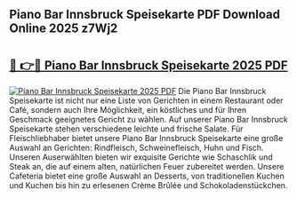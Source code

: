## Piano Bar Innsbruck Speisekarte PDF Download Online 2025 z7Wj2

# <h2><a href="http://gc6ortd.nevu.top/?p=Piano+Bar+Innsbruck+Speisekarte">🔗 👉🔴 Piano Bar Innsbruck Speisekarte 2025 PDF</a></h2>

[![Piano Bar Innsbruck Speisekarte 2025 PDF](https://i.imgur.com/dBaPXMq.png)](http://gc6ortd.nevu.top/?p=Piano+Bar+Innsbruck+Speisekarte)
Die Piano Bar Innsbruck Speisekarte ist nicht nur eine Liste von Gerichten in einem Restaurant oder Café, sondern auch Ihre Möglichkeit, ein köstliches und für Ihren Geschmack geeignetes Gericht zu wählen. Auf unserer Piano Bar Innsbruck Speisekarte stehen verschiedene leichte und frische Salate. Für Fleischliebhaber bietet unsere Piano Bar Innsbruck Speisekarte eine große Auswahl an Gerichten: Rindfleisch, Schweinefleisch, Huhn und Fisch. Unseren Auserwählten bieten wir exquisite Gerichte wie Schaschlik und Steak an, die auf einem alten, natürlichen Feuer zubereitet werden. Unsere Cafeteria bietet eine große Auswahl an Desserts, von traditionellen Kuchen und Kuchen bis hin zu erlesenen Crème Brûlée und Schokoladenstückchen.
